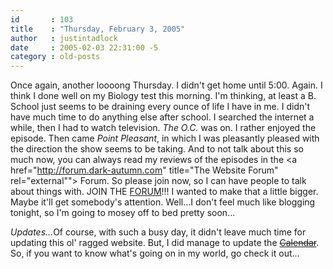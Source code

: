 ```yaml
---
id       : 103
title    : "Thursday, February 3, 2005"
author   : justintadlock
date     : 2005-02-03 22:31:00 -5
category : old-posts
---
```


Once again, another loooong Thursday.  I didn't get home until 5:00. Again.  I think I done well on my Biology test this morning.  I'm thinking, at least a B.  School just seems to be draining every ounce of life I have in me.  I didn't have much time to do anything else after school.  I searched the internet a while, then I had to watch television.  <i> The O.C.</i> was on.  I rather enjoyed the episode.  Then came <i> Point Pleasant</i>, in which I was pleasantly pleased with the direction the show seems to be taking.  And to not talk about this so much now, you can always read my reviews of the episodes in the <a href="http://forum.dark-autumn.com" title="The Website Forum" rel="external""> Forum</a>.  So please join now, so I can have people to talk about things with.  JOIN THE <a href="http://forum.dark-autumn.com" title="The Website Forum" rel="external"> FORUM</a>!!!  I wanted to make that a little bigger.  Maybe it'll get somebody's attention.  Well...I don't feel much like blogging tonight, so I'm going to mosey off to bed pretty soon...

<em>Updates...</em>Of course, with such a busy day, it didn't leave much time for updating this ol' ragged website.  But, I did manage to update the <a href="http://www.dark-autumn.com/site/calendar/February2005Calendar.php"><del> Calendar</del></a>.  So, if you want to know what's going on in my world, go check it out...
